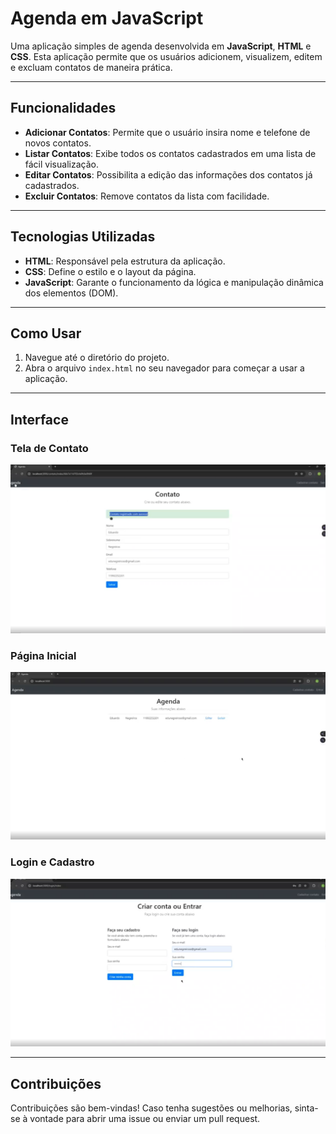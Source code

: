 # Agenda em JavaScript

Uma aplicação simples de agenda desenvolvida em **JavaScript**, **HTML** e **CSS**. Esta aplicação permite que os usuários adicionem, visualizem, editem e excluam contatos de maneira prática.

---

## Funcionalidades

- **Adicionar Contatos**: Permite que o usuário insira nome e telefone de novos contatos.
- **Listar Contatos**: Exibe todos os contatos cadastrados em uma lista de fácil visualização.
- **Editar Contatos**: Possibilita a edição das informações dos contatos já cadastrados.
- **Excluir Contatos**: Remove contatos da lista com facilidade.

---

## Tecnologias Utilizadas

- **HTML**: Responsável pela estrutura da aplicação.
- **CSS**: Define o estilo e o layout da página.
- **JavaScript**: Garante o funcionamento da lógica e manipulação dinâmica dos elementos (DOM).

---

## Como Usar

1. Navegue até o diretório do projeto.
2. Abra o arquivo `index.html` no seu navegador para começar a usar a aplicação.

---

## Interface

### **Tela de Contato**
![Tela de Contato](https://github.com/EduardoSilvaNegreiros/Projeto_Agenda/blob/main/telaDeContato.png?raw=true)

### **Página Inicial**
![Página Inicial](https://github.com/EduardoSilvaNegreiros/Projeto_Agenda/blob/main/paginalPrincipal.png?raw=true)

### **Login e Cadastro**
![Login e Cadastro](https://github.com/EduardoSilvaNegreiros/Projeto_Agenda/blob/main/loginECadastro.png?raw=true)

---

## Contribuições

Contribuições são bem-vindas! Caso tenha sugestões ou melhorias, sinta-se à vontade para abrir uma issue ou enviar um pull request.
